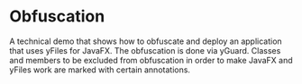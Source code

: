 # Obfuscation
  

 A technical demo that shows how to obfuscate and deploy an application that uses yFiles for JavaFX. The obfuscation is done via yGuard. Classes and members to be excluded from obfuscation in order to make JavaFX and yFiles work are marked with certain annotations.   